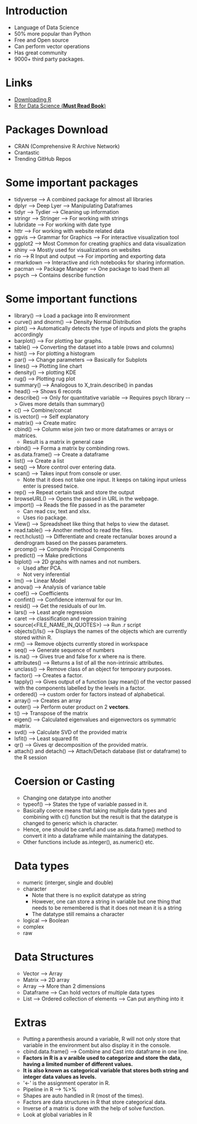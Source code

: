 # Introduction
* Language of Data Science
* 50% more popular than Python
* Free and Open source
* Can perform vector operations
* Has great community
* 9000+ third party packages.

# Links
* [Downloading R](https://cloud.r-project.org/)
* [R for Data Science (**Must Read Book**)](https://r4ds.had.co.nz/)

# Packages Download
* CRAN (Comprehensive R Archive Network)
* Crantastic
* Trending GitHub Repos

# Some important packages
* tidyverse --> A combined package for almost all libraries
* dplyr --> Deep Lyer --> Manipulating Dataframes
* tidyr --> Tydier --> Cleaning up information
* stringr --> Stringer --> For working with strings
* lubridate --> For working with date type
* httr --> For working with website related data
* ggvis --> Grammar for Graphics --> For interactive visualization tool
* ggplot2 --> Most Common for creating graphics and data visualization
* shiny --> Mostly used for visualizations on websites
* rio --> R Input and output --> For importing and exporting data
* rmarkdown --> Interactive and rich notebooks for sharing information.
* pacman --> Package Manager --> One package to load them all
* psych --> Contains describe function

# Some important functions
* library() --> Load a package into R environment
* curve() and dnorm() --> Density Normal Distribution
* plot() --> Automatically detects the type of inputs and plots the graphs accordingly
* barplot() --> For plotting bar graphs.
* table() --> Converting the dataset into a table (rows and columns)
* hist() --> For plotting a histogram
* par() --> Change parameters --> Basically for Subplots
* lines() --> Plotting line chart
* density() --> plotting KDE
* rug() --> Plotting rug plot
* summary() --> Analogous to X_train.describe() in pandas
* head() --> Shows 6 records
* describe() --> Only for quantitative variable --> Requires psych library --> Gives more details than summary()
* c() --> Combine/concat
* is.vector() --> Self explanatory
* matrix() --> Create matirc
* cbind() --> Column wise join two or more dataframes or arrays or matrices.
    * Result is a matrix in general case
* rbind() --> Forma a matrix by combinding rows.
* as.data.frame() --> Create a dataframe
* list() --> Create a list
* seq() --> More control over entering data.
* scan() --> Takes input from console or user.
    * Note that it does not take one input. It keeps on taking input unless enter is pressed twice.
* rep() --> Repeat certain task and store the output
* browseURL() --> Opens the passed in URL in the webpage.
* import() --> Reads the file passed in as the parameter
    * Can read csv, text and xlsx.
    * Uses rio package.
* View() --> Spreadsheet like thing that helps to view the dataset.
* read.table() --> Another method to read the files.
* rect.hclust() --> Differentiate and create rectanular boxes around a dendrogram based on the passes parameters.
* prcomp() --> Compute Principal Components
* predict() --> Make predictions
* biplot() --> 2D graphs with names and not numbers.
    * Used after PCA.
    * Not very inferential
* lm() --> Linear Model
* anova() --> Analysis of variance table
* coef() --> Coefficients
* confint() --> Confidence internval for our lm.
* resid() --> Get the residuals of our lm.
* lars() --> Least angle regression
* caret --> classification and regression training
* source(<FILE_NAME_IN_QUOTES>) --> Run .r script
* objects()/ls() --> Displays the names of the objects which are currently stored within R.
* rm() --> Remove objects currently stored in workspace
* seq() --> Generate sequence of numbers
* is.na() --> Gives true and false for x where na is there.
* attributes(<OBJECT>) --> Returns a list of all the non-intrinsic attributes.
* unclass() --> Remove class of an object for temporary purposes.
* factor() --> Creates a factor.
* tapply() --> Gives output of a function (say mean()) of the vector passed with the components labelled by the levels in a factor.
* ordered() --> custom order for factors instead of alphabetical.
* array() --> Creates an array
* outer() --> Perform outer product on 2 **vectors**.
* t(<MATRIX>) --> Transpose of the matrix
* eigen() --> Calculated eigenvalues and eigenvectors os symmatric matrix.
* svd() --> Calculate SVD of the provided matrix
* lsfit() --> Least squared fit
* qr() --> Gives qr decomposition of the provided matrix.
* attach() and detach() --> Attach/Detach database (list or dataframe) to the R session 

# Coersion or Casting
* Changing one datatype into another
* typeof() --> States the type of variable passed in it.
* Basically coerce means that taking multiple data types and combining with c() function but the result is that the datatype is changed to generic which is character.
* Hence, one should be careful and use as.data.frame() method to convert it into a dataframe while maintaining the datatypes.
* Other functions include as.integer(), as.numeric() etc.

# Data types
* numeric (interger, single and double)
* character
    * Note that there is no explicit datatype as string
    * However, one can store a string in variable but one thing that needs to be remembered is that it does not mean it is a string
    * The datatype still remains a character
* logical --> Boolean
* complex
* raw

# Data Structures
* Vector --> Array 
* Matrix --> 2D array
* Array --> More than 2 dimensions
* Dataframe --> Can hold vectors of multiple data types
* List --> Ordered collection of elements --> Can put anything into it

# Extras
* Putting a parenthesis around a variable, R will not only store that variable in the environment but also display it in the console.
* cbind.data.frame() --> Combine and Cast into dataframe in one line.
* **Factors in R is a v araible used to categorize and store the data, having a limited number of different values.**
* **It is also known as categorical variable that stores both string and integer data values as levels.**
* '<-' is the assignment operator in R.
* Pipeline in R --> %>%
* Shapes are auto handled in R (most of the times).
* Factors are data structures in R that store categorical data.
* Inverse of a matrix is done with the help of solve function.
* Look at global variables in R